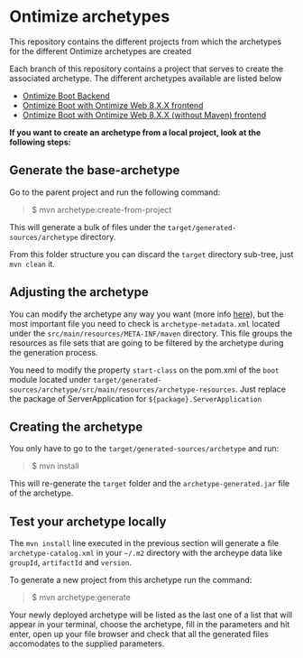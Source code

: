 # Ontimize archetypes

This repository contains the different projects from which the archetypes for the different Ontimize archetypes are created

Each branch of this repository contains a project that serves to create the associated archetype. The different archetypes available are listed below

-   [Ontimize Boot Backend](https://github.com/ontimize/ontimize-archetypes-projects/tree/ontimize-boot-backend)
-   [Ontimize Boot with Ontimize Web 8.X.X frontend](https://github.com/ontimize/ontimize-archetypes-projects/tree/ontimize-boot-web-8)
-   [Ontimize Boot with Ontimize Web 8.X.X (without Maven) frontend](https://github.com/ontimize/ontimize-archetypes-projects/tree/ontimize-boot-web-8-nomaven)


**If you want to create an archetype from a local project, look at the following steps:**

## Generate the base-archetype

Go to the parent project and run the following command:

> $ mvn archetype:create-from-project

This will generate a bulk of files under the `target/generated-sources/archetype` directory.

From this folder structure you can discard the `target` directory sub-tree, just `mvn clean` it.

## Adjusting the archetype

You can modify the archetype any way you want (more info [here](https://geekofficedog.blogspot.com/2013/08/creating-maven-archetypes-tutorial.html)), but the most important file you need to check is `archetype-metadata.xml` located under the `src/main/resources/META-INF/maven` directory. This file groups the resources as file sets that are going to be filtered by the archetype during the generation process.

You need to modify the property `start-class` on the pom.xml of the `boot` module located under `target/generated-sources/archetype/src/main/resources/archetype-resources`. Just replace the package of ServerApplication for `${package}.ServerApplication`


## Creating the archetype

You only have to go to the `target/generated-sources/archetype` and run:

> $ mvn install

This will re-generate the `target` folder and the `archetype-generated.jar` file of the archetype.

## Test your archetype locally

The `mvn install` line executed in the previous section will generate a file `archetype-catalog.xml` in your `~/.m2` directory with the archeype data like `groupId`, `artifactId` and `version`.

To generate a new project from this archetype run the command:

> $ mvn archetype:generate

Your newly deployed archetype will be listed as the last one of a list that will appear in your terminal, choose the archetype, fill in the parameters and hit enter, open up your file browser and check that all the generated files accomodates to the supplied parameters.
